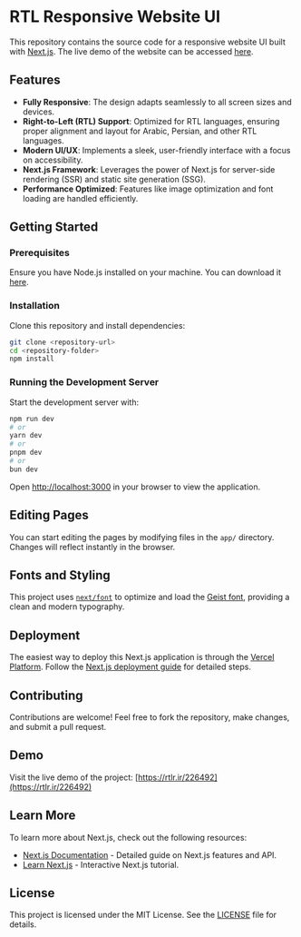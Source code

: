 # RTL Responsive Website UI

This repository contains the source code for a responsive website UI built with [Next.js](https://nextjs.org). The live demo of the website can be accessed [here](https://rtlr.ir/226492).

## Features

- **Fully Responsive**: The design adapts seamlessly to all screen sizes and devices.
- **Right-to-Left (RTL) Support**: Optimized for RTL languages, ensuring proper alignment and layout for Arabic, Persian, and other RTL languages.
- **Modern UI/UX**: Implements a sleek, user-friendly interface with a focus on accessibility.
- **Next.js Framework**: Leverages the power of Next.js for server-side rendering (SSR) and static site generation (SSG).
- **Performance Optimized**: Features like image optimization and font loading are handled efficiently.

## Getting Started

### Prerequisites

Ensure you have Node.js installed on your machine. You can download it [here](https://nodejs.org).

### Installation

Clone this repository and install dependencies:

```bash
git clone <repository-url>
cd <repository-folder>
npm install
```

### Running the Development Server

Start the development server with:

```bash
npm run dev
# or
yarn dev
# or
pnpm dev
# or
bun dev
```

Open [http://localhost:3000](http://localhost:3000) in your browser to view the application.

## Editing Pages

You can start editing the pages by modifying files in the `app/` directory. Changes will reflect instantly in the browser.

## Fonts and Styling

This project uses [`next/font`](https://nextjs.org/docs/app/building-your-application/optimizing/fonts) to optimize and load the [Geist font](https://vercel.com/font), providing a clean and modern typography.

## Deployment

The easiest way to deploy this Next.js application is through the [Vercel Platform](https://vercel.com). Follow the [Next.js deployment guide](https://nextjs.org/docs/app/building-your-application/deploying) for detailed steps.

## Contributing

Contributions are welcome! Feel free to fork the repository, make changes, and submit a pull request.

## Demo

Visit the live demo of the project: [https://rtlr.ir/226492](https://rtlr.ir/226492)

## Learn More

To learn more about Next.js, check out the following resources:

- [Next.js Documentation](https://nextjs.org/docs) - Detailed guide on Next.js features and API.
- [Learn Next.js](https://nextjs.org/learn) - Interactive Next.js tutorial.

## License
This project is licensed under the MIT License. See the [LICENSE](./LICENSE) file for details.



